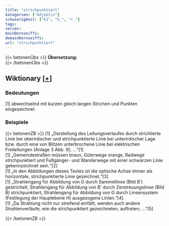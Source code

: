 ```yaml
---
title: "strichpunktiert"
kategorien: ["Adjektiv"]
schwierigkeit: ["k1", "h_", "r_"]
tags:
series:
mainDornseiffs:
domainDornseiffs:
url: "strichpunktiert"
---
```


{{< betonenÜbs >}}
**Übersetzung:**  
{{< /betonenÜbs >}}

## Wiktionary [[+](https://de.wiktionary.org/wiki/strichpunktiert)]

### Bedeutungen
[1] abwechselnd mit kurzen gleich langen Strichen und Punkten eingezeichnet  

### Beispiele
{{< betonenZB >}}
[1] „Darstellung des Leitungsverlaufes durch strichlierte Linie bei oberirdischer und strichpunktierte Linie bei unterirdischer Lage bzw. durch eine von Blitzen unterbrochene Linie bei elektrischen Freileitungen (Anlage 3 Abb. 9); …“[1]  
[1] „Gemeindestraßen müssen braun, Güterwege orange, Radwege strichpunktiert und Fußgänger- und Wanderwege mit einer schwarzen Linie gekennzeichnet sein.“[2]  
[1] „In den Abbildungen dieses Textes ist die optische Achse immer als horizontale, strichpunktierte Linie gezeichnet.“[3]  
[1] „Strahlengang für Abbildung von G durch Sammellinse (Bild B') gestrichelt, Strahlengang für Abbildung von B' durch Zerstreuungslinse (Bild B) strichpunktiert, Strahlengang für Abbildung von G durch Linsensystem (Festlegung der Hauptebene H) ausgezogene Linien.“[4]  
[1] „Da Strahlung nicht nur streifend einfällt, werden auch andere Strahlenverläufe, wie die strichpunktiert gezeichneten, auftreten; …“[5]  

{{< /betonenZB >}}

